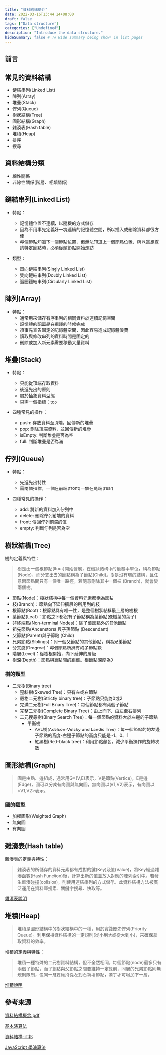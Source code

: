 ```yaml
---
title: "資料結構簡介"
date: 2022-03-16T13:44:14+08:00
draft: false
tags: ["Data structure"]
categories: ["Undefined"]
description: "Introduce the data structure."
hideSummary: false # To Hide summary being shown in list pages
---
```


## 前言

## 常見的資料結構

- 鏈結串列(Linked List)
- 陣列(Array)
- 堆疊(Stack)
- 佇列(Queue)
- 樹狀結構(Tree)
- 圖形結構(Graph)
- 雜湊表(Hash table)
- 堆積(Heap)
- 排序
- 搜尋

## 資料結構分類

- 線性關係
- 非線性關係(階層、相鄰關係)

## 鏈結串列(Linked List)

- 特點：
  - 記憶體位置不連續，以隨機的方式儲存
  - 因為不用事先定義好一塊連續的記憶體空間，所以插入或刪除資料都很方便
  - 每個節點知道下一個節點位置，但無法知道上一個節點位置，所以當想查詢特定節點時，必須從頭節點開始走訪

- 類型：
  - 單向鏈結串列(Singly Linked List)
  - 雙向鏈結串列(Doubly Linked List)
  - 迴圈鏈結串列(Circularly Linked List)

## 陣列(Array)

- 特點：
  - 通常用來儲存有序串列的相同資料於連續記憶空間
  - 記憶體的配置是在編譯的時候完成
  - 須事先宣告固定的記憶體空間，因此容易造成記憶體浪費
  - 讀取與修改串列的資料時間是固定的
  - 刪除或加入新元素需要移動大量資料

## 堆疊(Stack)

- 特點：
  - 只能從頂端存取資料
  - 後進先出的原則
  - 屬於抽象資料型態
  - 只需一個指標：top

- 四種常見的操作：
  - push: 存放資料至頂端，回傳新的堆疊
  - pop: 刪除頂端資料，並回傳新的堆疊
  - isEmpty: 判斷堆疊是否為空
  - full: 判斷堆疊是否為滿

## 佇列(Queue)

- 特點：
  - 先進先出特性
  - 需兩個指標，一個在前端(front)一個在尾端(rear)

- 四種常見的操作：
  - add: 將新的資料加入佇列中
  - delete: 刪除佇列前端的資料
  - front: 傳回佇列前端的值
  - empty: 判斷佇列是否為空

## 樹狀結構(Tree)

樹的定義與特性：
> 樹是由一個根節點(Root)開始發展，在樹狀結構中的最基本單位，稱為節點
(Node)，而分支出去的節點稱為子節點(Child)。樹是沒有環的結構，且任意兩節點間只有一個唯一路徑，若隨意刪除其中一個枝 (Branch)，就會變兩個樹。

- 節點(Node)：樹狀結構中每一個資料元素都稱為節點
- 枝(Branch)：節點向下延伸擴展的所用到的枝
- 根節點(Root)：根節點具有唯一性，是整個樹狀結構最上層的樹根
- 葉節點(Leaf)：節點之下都沒有子節點稱為葉節點(像樹葉的葉子)
- 非終端點(Non-terminal Nodes)：除了葉節點外的其他節點
- 祖先節點(Ancenstors) 與子孫節點 (Descendant)
- 父節點(Parent)與子節點 (Child)
- 兄弟節點(Siblings)：同一個父節點的其他節點，稱為兄弟節點
- 分支度(Dregree)：每個節點所擁有的子節點數
- 階層(Level)：從樹根開始，向下延伸的層級
- 樹深(Depth)：節點與節點間的距離。根節點深度為0

### 樹的類型

- 二元樹(Binary tree)
  - 歪斜樹(Skewed Tree)：只有左或右節點
  - 嚴格二元樹(Strictly binary tree)：子節點只能為0或2
  - 完滿二元樹(Full Binary Tree)：每個節點都有兩個子節點
  - 完整二元樹(Complete Binary Tree)：由上而下、由左至右排列
  - 二元搜尋樹(Binary Search Tree)：每一個節點的資料大於左邊的子節點
    - 平衡樹
      - AVL樹(Adelson-Velsky and Landis Tree)：每一個節點的的左邊子節點的高度-右邊子節點的高度只能是 -1、0、1
      - 紅黑樹(Red–black tree)：利用節點顏色，減少平衡操作的旋轉次數

## 圖形結構(Graph)

> 圖是由點、邊組成，通常用G=(V,E)表示，V是節點(Vertice)，E是邊(Edge)，圖可以分成有向圖與無向圖，無向圖以(V1,V2)表示，有向圖以<V1,V2>表示。

### 圖的類型

- 加權圖形(Weighted Graph)
- 無向圖
- 有向圖

## 雜湊表(Hash table)

雜湊表的定義與特性：
> 雜湊表的所儲存的資料元素都有成對的鍵(Key)及值(Value)，將Key經過雜湊函數(Hash Function)後，計算出新的值並放入對應的陣列索引中。若發生雜湊碰撞(collsion)，則使用連結串列的方式儲存。此資料結構方法被廣泛運用在資料庫搜索、關鍵字搜尋、快取等。

[雜湊表說明](https://ithelp.ithome.com.tw/articles/10273568)

## 堆積(Heap)

> 堆積是圖形結構中的樹狀結構中的一種，用於實踐優先佇列(Priority Queue)。利用保持資料結構的一定規則(從小到大或從大到小)，來確保拿取資料的效率。

堆積的定義與特性：
> 堆積一種特殊的二元樹資料結構，但不全然相同，每個節點(node)最多只有兩個子節點，而子節點與父節點之間要維持一定規則，同層的兄弟節點則無規則限制，但同一層要維持從左到右新增節點，滿了才可增加下一層。

[堆積說明](https://ithelp.ithome.com.tw/articles/10274286)

## 參考來源

[資料結構概念.pdf](https://www.wun-ching.com.tw/img/Books_files/C189-9789864300525-trial.pdf)

[基本演算法](https://zh-tw.coderbridge.com/series/cfe509b1adfd4b02ac1c0705ff28c28c/posts/12f738953ee243f7a95adecc4636d82b)

[資料結構-iT邦](https://ithelp.ithome.com.tw/users/20116811/ironman/4842)

[JavaScript 學演算法](https://chupai.github.io/series/javascript-%E5%AD%B8%E6%BC%94%E7%AE%97%E6%B3%95/page/2/)
